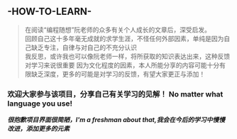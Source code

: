 ## -HOW-TO-LEARN-
>   在阅读“编程随想”阮老师的众多有关个人成长的文章后，深受启发。  
> 回顾自己这十多年毫无成就的求学生涯，不怪任何外部因素，单纯是因为自己缺乏专注，自律与对自己的不充分认识  
> 我反思，或许我也可以像阮老师一样，将所获取的知识表达出来，这种反馈对学习来说很重要
> 因为文化程度的因素，本人所能分享的内容可能十分有限缺乏深度，更多的可能是对学习的反馈，有望大家更正与添加！

### 欢迎大家参与该项目，分享自己有关学习的见解！ No matter what language you use!

***很抱歉项目界面很简陋，I'm a freshman about that,我会在今后的学习中慢慢改进，添加更多的元素***
